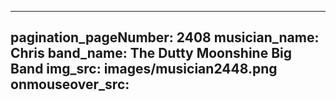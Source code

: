 ------
pagination_pageNumber: 2408
musician_name: Chris
band_name: The Dutty Moonshine Big Band
img_src: images/musician2448.png
onmouseover_src: 
------